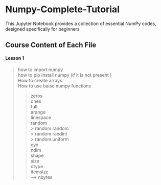 # Numpy-Complete-Tutorial
This Jupyter Notebook provides a collection of essential NumPy codes, designed specifically for beginners

## Course Content of Each File 
#### Lesson 1 
> how to import numpy   
> how to pip install numpy (if it is not present )   
> How to create arrays  
> How to use baisc numpy functions  
 >> zeros   
 >> ones  
 >> full  
 >> arange  
 >> linespace  
 >> random    
      > random.random  
      > random.randint  
      > random.uniform  
 > eye  
 > ndim  
 > shape  
 > size  
 > dtype  
 > itemsize  
 --> nbytes  
